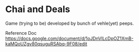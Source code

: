 # Chai and Deals

Game (trying to be) developed by bunch of vehle(yet) peeps. 

Reference Doc
https://docs.google.com/document/d/1oJDnVlLcDpOZ1XmB-kaMQoUZgv80qsuguRSAbq-9F08/edit
